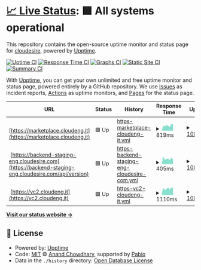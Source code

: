 # [📈 Live Status](https://Cloudesire.github.io/status): <!--live status--> **🟩 All systems operational**

This repository contains the open-source uptime monitor and status page for [cloudesire](https://www.eng.it/en/our-platforms-solutions/cloudesire), powered by [Upptime](https://github.com/upptime/upptime).

[![Uptime CI](https://github.com/Cloudesire/status/workflows/Uptime%20CI/badge.svg)](https://github.com/Cloudesire/status/actions?query=workflow%3A%22Uptime+CI%22)
[![Response Time CI](https://github.com/Cloudesire/status/workflows/Response%20Time%20CI/badge.svg)](https://github.com/Cloudesire/status/actions?query=workflow%3A%22Response+Time+CI%22)
[![Graphs CI](https://github.com/Cloudesire/status/workflows/Graphs%20CI/badge.svg)](https://github.com/Cloudesire/status/actions?query=workflow%3A%22Graphs+CI%22)
[![Static Site CI](https://github.com/Cloudesire/status/workflows/Static%20Site%20CI/badge.svg)](https://github.com/Cloudesire/status/actions?query=workflow%3A%22Static+Site+CI%22)
[![Summary CI](https://github.com/Cloudesire/status/workflows/Summary%20CI/badge.svg)](https://github.com/Cloudesire/status/actions?query=workflow%3A%22Summary+CI%22)

With [Upptime](https://upptime.js.org), you can get your own unlimited and free uptime monitor and status page, powered entirely by a GitHub repository. We use [Issues](https://github.com/Cloudesire/status/issues) as incident reports, [Actions](https://github.com/Cloudesire/status/actions) as uptime monitors, and [Pages](https://Cloudesire.github.io/status) for the status page.

<!--start: status pages-->
<!-- This summary is generated by Upptime (https://github.com/upptime/upptime) -->
<!-- Do not edit this manually, your changes will be overwritten -->
<!-- prettier-ignore -->
| URL | Status | History | Response Time | Uptime |
| --- | ------ | ------- | ------------- | ------ |
| <img alt="" src="https://icons.duckduckgo.com/ip3/marketplace.cloudeng.it.ico" height="13"> [https://marketplace.cloudeng.it](https://marketplace.cloudeng.it) | 🟩 Up | [https-marketplace-cloudeng-it.yml](https://github.com/ClouDesire/status/commits/HEAD/history/https-marketplace-cloudeng-it.yml) | <details><summary><img alt="Response time graph" src="./graphs/https-marketplace-cloudeng-it/response-time-week.png" height="20"> 819ms</summary><br><a href="https://Cloudesire.github.io/status/history/https-marketplace-cloudeng-it"><img alt="Response time 874" src="https://img.shields.io/endpoint?url=https%3A%2F%2Fraw.githubusercontent.com%2FClouDesire%2Fstatus%2FHEAD%2Fapi%2Fhttps-marketplace-cloudeng-it%2Fresponse-time.json"></a><br><a href="https://Cloudesire.github.io/status/history/https-marketplace-cloudeng-it"><img alt="24-hour response time 712" src="https://img.shields.io/endpoint?url=https%3A%2F%2Fraw.githubusercontent.com%2FClouDesire%2Fstatus%2FHEAD%2Fapi%2Fhttps-marketplace-cloudeng-it%2Fresponse-time-day.json"></a><br><a href="https://Cloudesire.github.io/status/history/https-marketplace-cloudeng-it"><img alt="7-day response time 819" src="https://img.shields.io/endpoint?url=https%3A%2F%2Fraw.githubusercontent.com%2FClouDesire%2Fstatus%2FHEAD%2Fapi%2Fhttps-marketplace-cloudeng-it%2Fresponse-time-week.json"></a><br><a href="https://Cloudesire.github.io/status/history/https-marketplace-cloudeng-it"><img alt="30-day response time 846" src="https://img.shields.io/endpoint?url=https%3A%2F%2Fraw.githubusercontent.com%2FClouDesire%2Fstatus%2FHEAD%2Fapi%2Fhttps-marketplace-cloudeng-it%2Fresponse-time-month.json"></a><br><a href="https://Cloudesire.github.io/status/history/https-marketplace-cloudeng-it"><img alt="1-year response time 874" src="https://img.shields.io/endpoint?url=https%3A%2F%2Fraw.githubusercontent.com%2FClouDesire%2Fstatus%2FHEAD%2Fapi%2Fhttps-marketplace-cloudeng-it%2Fresponse-time-year.json"></a></details> | <details><summary><a href="https://Cloudesire.github.io/status/history/https-marketplace-cloudeng-it">100.00%</a></summary><a href="https://Cloudesire.github.io/status/history/https-marketplace-cloudeng-it"><img alt="All-time uptime 100.00%" src="https://img.shields.io/endpoint?url=https%3A%2F%2Fraw.githubusercontent.com%2FClouDesire%2Fstatus%2FHEAD%2Fapi%2Fhttps-marketplace-cloudeng-it%2Fuptime.json"></a><br><a href="https://Cloudesire.github.io/status/history/https-marketplace-cloudeng-it"><img alt="24-hour uptime 100.00%" src="https://img.shields.io/endpoint?url=https%3A%2F%2Fraw.githubusercontent.com%2FClouDesire%2Fstatus%2FHEAD%2Fapi%2Fhttps-marketplace-cloudeng-it%2Fuptime-day.json"></a><br><a href="https://Cloudesire.github.io/status/history/https-marketplace-cloudeng-it"><img alt="7-day uptime 100.00%" src="https://img.shields.io/endpoint?url=https%3A%2F%2Fraw.githubusercontent.com%2FClouDesire%2Fstatus%2FHEAD%2Fapi%2Fhttps-marketplace-cloudeng-it%2Fuptime-week.json"></a><br><a href="https://Cloudesire.github.io/status/history/https-marketplace-cloudeng-it"><img alt="30-day uptime 100.00%" src="https://img.shields.io/endpoint?url=https%3A%2F%2Fraw.githubusercontent.com%2FClouDesire%2Fstatus%2FHEAD%2Fapi%2Fhttps-marketplace-cloudeng-it%2Fuptime-month.json"></a><br><a href="https://Cloudesire.github.io/status/history/https-marketplace-cloudeng-it"><img alt="1-year uptime 100.00%" src="https://img.shields.io/endpoint?url=https%3A%2F%2Fraw.githubusercontent.com%2FClouDesire%2Fstatus%2FHEAD%2Fapi%2Fhttps-marketplace-cloudeng-it%2Fuptime-year.json"></a></details>
| <img alt="" src="https://icons.duckduckgo.com/ip3/backend-staging-eng.cloudesire.com.ico" height="13"> [https://backend-staging-eng.cloudesire.com](https://backend-staging-eng.cloudesire.com/api/version) | 🟩 Up | [https-backend-staging-eng-cloudesire-com.yml](https://github.com/ClouDesire/status/commits/HEAD/history/https-backend-staging-eng-cloudesire-com.yml) | <details><summary><img alt="Response time graph" src="./graphs/https-backend-staging-eng-cloudesire-com/response-time-week.png" height="20"> 405ms</summary><br><a href="https://Cloudesire.github.io/status/history/https-backend-staging-eng-cloudesire-com"><img alt="Response time 382" src="https://img.shields.io/endpoint?url=https%3A%2F%2Fraw.githubusercontent.com%2FClouDesire%2Fstatus%2FHEAD%2Fapi%2Fhttps-backend-staging-eng-cloudesire-com%2Fresponse-time.json"></a><br><a href="https://Cloudesire.github.io/status/history/https-backend-staging-eng-cloudesire-com"><img alt="24-hour response time 376" src="https://img.shields.io/endpoint?url=https%3A%2F%2Fraw.githubusercontent.com%2FClouDesire%2Fstatus%2FHEAD%2Fapi%2Fhttps-backend-staging-eng-cloudesire-com%2Fresponse-time-day.json"></a><br><a href="https://Cloudesire.github.io/status/history/https-backend-staging-eng-cloudesire-com"><img alt="7-day response time 405" src="https://img.shields.io/endpoint?url=https%3A%2F%2Fraw.githubusercontent.com%2FClouDesire%2Fstatus%2FHEAD%2Fapi%2Fhttps-backend-staging-eng-cloudesire-com%2Fresponse-time-week.json"></a><br><a href="https://Cloudesire.github.io/status/history/https-backend-staging-eng-cloudesire-com"><img alt="30-day response time 383" src="https://img.shields.io/endpoint?url=https%3A%2F%2Fraw.githubusercontent.com%2FClouDesire%2Fstatus%2FHEAD%2Fapi%2Fhttps-backend-staging-eng-cloudesire-com%2Fresponse-time-month.json"></a><br><a href="https://Cloudesire.github.io/status/history/https-backend-staging-eng-cloudesire-com"><img alt="1-year response time 382" src="https://img.shields.io/endpoint?url=https%3A%2F%2Fraw.githubusercontent.com%2FClouDesire%2Fstatus%2FHEAD%2Fapi%2Fhttps-backend-staging-eng-cloudesire-com%2Fresponse-time-year.json"></a></details> | <details><summary><a href="https://Cloudesire.github.io/status/history/https-backend-staging-eng-cloudesire-com">100.00%</a></summary><a href="https://Cloudesire.github.io/status/history/https-backend-staging-eng-cloudesire-com"><img alt="All-time uptime 99.92%" src="https://img.shields.io/endpoint?url=https%3A%2F%2Fraw.githubusercontent.com%2FClouDesire%2Fstatus%2FHEAD%2Fapi%2Fhttps-backend-staging-eng-cloudesire-com%2Fuptime.json"></a><br><a href="https://Cloudesire.github.io/status/history/https-backend-staging-eng-cloudesire-com"><img alt="24-hour uptime 100.00%" src="https://img.shields.io/endpoint?url=https%3A%2F%2Fraw.githubusercontent.com%2FClouDesire%2Fstatus%2FHEAD%2Fapi%2Fhttps-backend-staging-eng-cloudesire-com%2Fuptime-day.json"></a><br><a href="https://Cloudesire.github.io/status/history/https-backend-staging-eng-cloudesire-com"><img alt="7-day uptime 100.00%" src="https://img.shields.io/endpoint?url=https%3A%2F%2Fraw.githubusercontent.com%2FClouDesire%2Fstatus%2FHEAD%2Fapi%2Fhttps-backend-staging-eng-cloudesire-com%2Fuptime-week.json"></a><br><a href="https://Cloudesire.github.io/status/history/https-backend-staging-eng-cloudesire-com"><img alt="30-day uptime 100.00%" src="https://img.shields.io/endpoint?url=https%3A%2F%2Fraw.githubusercontent.com%2FClouDesire%2Fstatus%2FHEAD%2Fapi%2Fhttps-backend-staging-eng-cloudesire-com%2Fuptime-month.json"></a><br><a href="https://Cloudesire.github.io/status/history/https-backend-staging-eng-cloudesire-com"><img alt="1-year uptime 99.92%" src="https://img.shields.io/endpoint?url=https%3A%2F%2Fraw.githubusercontent.com%2FClouDesire%2Fstatus%2FHEAD%2Fapi%2Fhttps-backend-staging-eng-cloudesire-com%2Fuptime-year.json"></a></details>
| <img alt="" src="https://icons.duckduckgo.com/ip3/vc2.cloudeng.it.ico" height="13"> [https://vc2.cloudeng.it](https://vc2.cloudeng.it) | 🟩 Up | [https-vc2-cloudeng-it.yml](https://github.com/ClouDesire/status/commits/HEAD/history/https-vc2-cloudeng-it.yml) | <details><summary><img alt="Response time graph" src="./graphs/https-vc2-cloudeng-it/response-time-week.png" height="20"> 1110ms</summary><br><a href="https://Cloudesire.github.io/status/history/https-vc2-cloudeng-it"><img alt="Response time 1084" src="https://img.shields.io/endpoint?url=https%3A%2F%2Fraw.githubusercontent.com%2FClouDesire%2Fstatus%2FHEAD%2Fapi%2Fhttps-vc2-cloudeng-it%2Fresponse-time.json"></a><br><a href="https://Cloudesire.github.io/status/history/https-vc2-cloudeng-it"><img alt="24-hour response time 832" src="https://img.shields.io/endpoint?url=https%3A%2F%2Fraw.githubusercontent.com%2FClouDesire%2Fstatus%2FHEAD%2Fapi%2Fhttps-vc2-cloudeng-it%2Fresponse-time-day.json"></a><br><a href="https://Cloudesire.github.io/status/history/https-vc2-cloudeng-it"><img alt="7-day response time 1110" src="https://img.shields.io/endpoint?url=https%3A%2F%2Fraw.githubusercontent.com%2FClouDesire%2Fstatus%2FHEAD%2Fapi%2Fhttps-vc2-cloudeng-it%2Fresponse-time-week.json"></a><br><a href="https://Cloudesire.github.io/status/history/https-vc2-cloudeng-it"><img alt="30-day response time 1111" src="https://img.shields.io/endpoint?url=https%3A%2F%2Fraw.githubusercontent.com%2FClouDesire%2Fstatus%2FHEAD%2Fapi%2Fhttps-vc2-cloudeng-it%2Fresponse-time-month.json"></a><br><a href="https://Cloudesire.github.io/status/history/https-vc2-cloudeng-it"><img alt="1-year response time 1084" src="https://img.shields.io/endpoint?url=https%3A%2F%2Fraw.githubusercontent.com%2FClouDesire%2Fstatus%2FHEAD%2Fapi%2Fhttps-vc2-cloudeng-it%2Fresponse-time-year.json"></a></details> | <details><summary><a href="https://Cloudesire.github.io/status/history/https-vc2-cloudeng-it">100.00%</a></summary><a href="https://Cloudesire.github.io/status/history/https-vc2-cloudeng-it"><img alt="All-time uptime 100.00%" src="https://img.shields.io/endpoint?url=https%3A%2F%2Fraw.githubusercontent.com%2FClouDesire%2Fstatus%2FHEAD%2Fapi%2Fhttps-vc2-cloudeng-it%2Fuptime.json"></a><br><a href="https://Cloudesire.github.io/status/history/https-vc2-cloudeng-it"><img alt="24-hour uptime 100.00%" src="https://img.shields.io/endpoint?url=https%3A%2F%2Fraw.githubusercontent.com%2FClouDesire%2Fstatus%2FHEAD%2Fapi%2Fhttps-vc2-cloudeng-it%2Fuptime-day.json"></a><br><a href="https://Cloudesire.github.io/status/history/https-vc2-cloudeng-it"><img alt="7-day uptime 100.00%" src="https://img.shields.io/endpoint?url=https%3A%2F%2Fraw.githubusercontent.com%2FClouDesire%2Fstatus%2FHEAD%2Fapi%2Fhttps-vc2-cloudeng-it%2Fuptime-week.json"></a><br><a href="https://Cloudesire.github.io/status/history/https-vc2-cloudeng-it"><img alt="30-day uptime 100.00%" src="https://img.shields.io/endpoint?url=https%3A%2F%2Fraw.githubusercontent.com%2FClouDesire%2Fstatus%2FHEAD%2Fapi%2Fhttps-vc2-cloudeng-it%2Fuptime-month.json"></a><br><a href="https://Cloudesire.github.io/status/history/https-vc2-cloudeng-it"><img alt="1-year uptime 100.00%" src="https://img.shields.io/endpoint?url=https%3A%2F%2Fraw.githubusercontent.com%2FClouDesire%2Fstatus%2FHEAD%2Fapi%2Fhttps-vc2-cloudeng-it%2Fuptime-year.json"></a></details>

<!--end: status pages-->

[**Visit our status website →**](https://Cloudesire.github.io/status)

## 📄 License

- Powered by: [Upptime](https://github.com/upptime/upptime)
- Code: [MIT](./LICENSE) © [Anand Chowdhary](https://anandchowdhary.com), supported by [Pabio](https://pabio.com)
- Data in the `./history` directory: [Open Database License](https://opendatacommons.org/licenses/odbl/1-0/)
